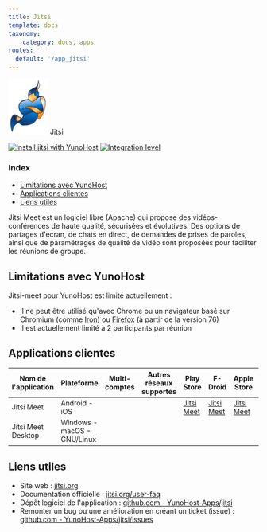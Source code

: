 ```yaml
---
title: Jitsi
template: docs
taxonomy:
    category: docs, apps
routes:
  default: '/app_jitsi'
---
```


<img src="/images/jitsi_logo.svg" width="80px" alt="logo de jitsi"> Jitsi

[![Install jitsi with YunoHost](https://install-app.yunohost.org/install-with-yunohost.png)](https://install-app.yunohost.org/?app=jitsi) [![Integration level](https://dash.yunohost.org/integration/jitsi.svg)](https://dash.yunohost.org/appci/app/jitsi)

### Index

- [Limitations avec YunoHost](#limitations-avec-yunohost)
- [Applications clientes](#applications-clientes)
- [Liens utiles](#liens-utiles)

Jitsi Meet est un logiciel libre (Apache) qui propose des vidéos-conférences de haute qualité, sécurisées et évolutives. Des options de partages d'écran, de chats en direct, de demandes de prises de paroles, ainsi que de paramétrages de qualité de vidéo sont proposées pour faciliter les réunions de groupe.

## Limitations avec YunoHost

Jitsi-meet pour YunoHost est limité actuellement :

* Il ne peut être utilisé qu'avec Chrome ou un navigateur basé sur Chromium (comme [Iron](https://www.srware.net/iron/)) ou [Firefox](https://www.mozilla.org/fr/firefox/browsers/) (à partir de la version 76)
* Il est actuellement limité à 2 participants par réunion


## Applications clientes

| Nom de l'application | Plateforme | Multi-comptes | Autres réseaux supportés | Play Store | F-Droid | Apple Store | *Autres* |
|-----------------------|------------|---------------|-------------------------|------------|---------|-------------|----------|
| Jitsi Meet            | Android - iOS  |               |                      | [Jitsi Meet](https://play.google.com/store/apps/details?id=org.jitsi.meet) | [Jitsi Meet](https://f-droid.org/en/packages/org.jitsi.meet/) | [Jitsi Meet](https://apps.apple.com/us/app/jitsi-meet/id1165103905) |          |
| Jitsi Meet Desktop    | Windows - macOS - GNU/Linux  |  |                        |            |         |             | [Téléchargement](https://desktop.jitsi.org/Main/Download)  |

## Liens utiles

 + Site web : [jitsi.org](https://jitsi.org)
 + Documentation officielle : [jitsi.org/user-faq](https://jitsi.org/user-faq/)
 + Dépôt logiciel de l'application : [github.com - YunoHost-Apps/jitsi](https://github.com/YunoHost-Apps/jitsi_ynh)
 + Remonter un bug ou une amélioration en créant un ticket (issue) : [github.com - YunoHost-Apps/jitsi/issues](https://github.com/YunoHost-Apps/jitsi_ynh/issues)
